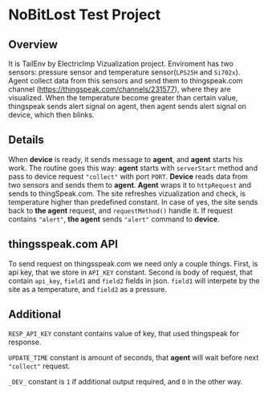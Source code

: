 # NoBitLost Test Project
## Overview 
It is TailEnv by ElectricImp Vizualization project. Enviroment has two sensors: pressure sensor and temperature sensor(`LPS25H` and `Si702x`). Agent collect data from this sensors and send them to thingspeak.com channel (https://thingspeak.com/channels/231577), where they are visualized. When the temperature become greater than certain value, thingspeak sends alert signal on agent, then agent sends alert signal on device, which then blinks. 
## Details
When **device** is ready, it sends message to **agent**, and **agent** starts his work. The routine goes this way: **agent** starts with `serverStart` method and pass to device request `"collect"` with port `PORT`. **Device** reads data from two sensors and sends them to **agent**. **Agent** wraps it to `httpRequest` and sends to thingSpeak.com. The site refreshes vizualization and check, is temperature higher than predefined constant. In case of yes, the site sends back to **the agent** request, and `requestMethod()` handle it. If request contains `"alert"`, **the agent** sends `"alert"` command to **device**. 
## thingsspeak.com API 
To send request on thingsspeak.com we need only a couple things. First, is api key, that we store in `API_KEY` constant. Second is body of request, that contain `api_key`, `field1` and `field2` fields in json. `field1` will interpete by the site as a temperature, and `field2` as a pressure. 
## Additional
`RESP_API_KEY` constant contains value of key, that used thingspeak for response.

`UPDATE_TIME` constant is amount of seconds, that **agent** will wait before next `"collect"` request.

`_DEV_` constant is `1` if additional output required, and `0` in the other way.
